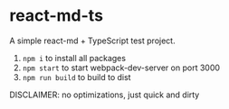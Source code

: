 # react-md-ts

A simple react-md + TypeScript test project.

1. `npm i` to install all packages
2. `npm start` to start webpack-dev-server on port 3000
3. `npm run build` to build to dist

DISCLAIMER: no optimizations, just quick and dirty 

